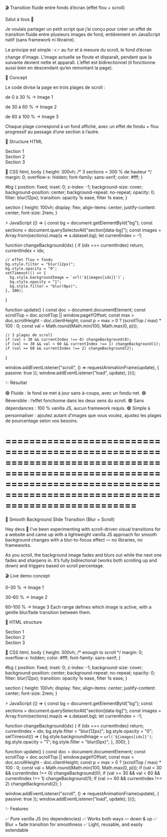🎬 Transition fluide entre fonds d’écran (effet flou + scroll)

Salut à tous 👋

Je voulais partager un petit script que j’ai conçu pour créer un effet de transition fluide entre plusieurs images de fond, entièrement en JavaScript natif (sans framework ni librairie).

Le principe est simple :
👉 au fur et à mesure du scroll, le fond d’écran change d’image.
L’image actuelle se floute et disparaît, pendant que la suivante devient nette et apparaît.
L’effet est bidirectionnel (il fonctionne aussi bien en descendant qu’en remontant la page).

🧠 Concept

Le code divise la page en trois plages de scroll :

de 0 à 30 % → Image 1

de 30 à 60 % → Image 2

de 60 à 100 % → Image 3

Chaque plage correspond à un fond affiché, avec un effet de fondu + flou progressif au passage d’une section à l’autre.

🧩 Structure HTML
<body>
  <div id="bg"></div>

  <main>
    <section data-bg="/images/bg1.jpg">Section 1</section>
    <section data-bg="/images/bg2.jpg">Section 2</section>
    <section data-bg="/images/bg3.jpg">Section 3</section>
  </main>
</body>

🎨 CSS
html, body {
  height: 300vh; /* 3 sections = 300 % de hauteur */
  margin: 0;
  overflow-x: hidden;
  font-family: sans-serif;
  color: #fff;
}

#bg {
  position: fixed;
  inset: 0;
  z-index: -1;
  background-size: cover;
  background-position: center;
  background-repeat: no-repeat;
  opacity: 0;
  filter: blur(12px);
  transition: opacity 1s ease, filter 1s ease;
}

section {
  height: 100vh;
  display: flex;
  align-items: center;
  justify-content: center;
  font-size: 2rem;
}

⚡ JavaScript
(() => {
  const bg = document.getElementById("bg");
  const sections = document.querySelectorAll("section[data-bg]");
  const images = Array.from(sections).map(s => s.dataset.bg);
  let currentIndex = -1;

  function changeBackground(idx) {
    if (idx === currentIndex) return;
    currentIndex = idx;

    // effet flou + fondu
    bg.style.filter = "blur(12px)";
    bg.style.opacity = "0";
    setTimeout(() => {
      bg.style.backgroundImage = `url('${images[idx]}')`;
      bg.style.opacity = "1";
      bg.style.filter = "blur(0px)";
    }, 300);
  }

  function update() {
    const doc = document.documentElement;
    const scrollTop = doc.scrollTop || window.pageYOffset;
    const max = doc.scrollHeight - doc.clientHeight;
    const p = max > 0 ? (scrollTop / max) * 100 : 0;
    const val = Math.round(Math.min(100, Math.max(0, p)));

    // 3 plages de scroll
    if (val < 30 && currentIndex !== 0) changeBackground(0);
    if (val >= 30 && val < 60 && currentIndex !== 1) changeBackground(1);
    if (val >= 60 && currentIndex !== 2) changeBackground(2);
  }

  window.addEventListener("scroll", () => requestAnimationFrame(update), { passive: true });
  window.addEventListener("load", update);
})();

✨ Résultat

🟢 Fluide : le fond se met à jour sans à-coups, avec un fondu net.
🟢 Réversible : l’effet fonctionne dans les deux sens du scroll.
🟢 Sans dépendances : 100 % vanilla JS, aucun framework requis.
🟢 Simple à personnaliser : ajoutez autant d’images que vous voulez, ajustez les plages de pourcentage selon vos besoins.

==================================================================================================================================================================================
==================================================================================================================================================================================

🌊 Smooth Background Slide Transition (Blur + Scroll)

Hey devs 👋
I’ve been experimenting with scroll-driven visual transitions for a website and came up with a lightweight vanilla JS approach for smooth background changes with a blur-to-focus effect — no libraries, no frameworks.

As you scroll, the background image fades and blurs out while the next one fades and sharpens in.
It’s fully bidirectional (works both scrolling up and down) and triggers based on scroll percentage.

🎬 Live demo concept

0–30 % → Image 1

30–60 % → Image 2

60–100 % → Image 3
Each range defines which image is active, with a gentle blur/fade transition between them.

🧩 HTML structure
<body>
  <div id="bg"></div>
  <main>
    <section data-bg="/images/bg1.jpg">Section 1</section>
    <section data-bg="/images/bg2.jpg">Section 2</section>
    <section data-bg="/images/bg3.jpg">Section 3</section>
  </main>
</body>

🎨 CSS
html, body {
  height: 300vh; /* enough to scroll */
  margin: 0;
  overflow-x: hidden;
  color: #fff;
  font-family: sans-serif;
}

#bg {
  position: fixed;
  inset: 0;
  z-index: -1;
  background-size: cover;
  background-position: center;
  background-repeat: no-repeat;
  opacity: 0;
  filter: blur(12px);
  transition: opacity 1s ease, filter 1s ease;
}

section {
  height: 100vh;
  display: flex;
  align-items: center;
  justify-content: center;
  font-size: 2rem;
}

⚡ JavaScript
(() => {
  const bg = document.getElementById("bg");
  const sections = document.querySelectorAll("section[data-bg]");
  const images = Array.from(sections).map(s => s.dataset.bg);
  let currentIndex = -1;

  function changeBackground(idx) {
    if (idx === currentIndex) return;
    currentIndex = idx;
    bg.style.filter = "blur(12px)";
    bg.style.opacity = "0";
    setTimeout(() => {
      bg.style.backgroundImage = `url('${images[idx]}')`;
      bg.style.opacity = "1";
      bg.style.filter = "blur(0px)";
    }, 300);
  }

  function update() {
    const doc = document.documentElement;
    const scrollTop = doc.scrollTop || window.pageYOffset;
    const max = doc.scrollHeight - doc.clientHeight;
    const p = max > 0 ? (scrollTop / max) * 100 : 0;
    const val = Math.round(Math.min(100, Math.max(0, p)));
    if (val < 30 && currentIndex !== 0) changeBackground(0);
    if (val >= 30 && val < 60 && currentIndex !== 1) changeBackground(1);
    if (val >= 60 && currentIndex !== 2) changeBackground(2);
  }

  window.addEventListener("scroll", () => requestAnimationFrame(update), { passive: true });
  window.addEventListener("load", update);
})();

✨ Features

✅ Pure vanilla JS (no dependencies)
✅ Works both ways — down & up
✅ Blur + fade transition for smoothness
✅ Light, reusable, and easily extendable
